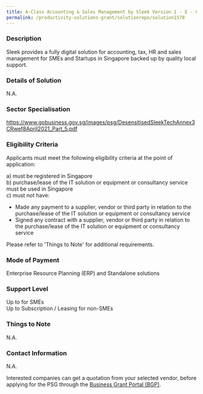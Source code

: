 ```yaml
---
title: A-Class Accounting & Sales Management by Sleek Version 1 - E - Growth
permalink: /productivity-solutions-grant/solutionrepo/solution1578
---
```


### Description

Sleek provides a fully digital solution for accounting, tax, HR and sales management for SMEs and Startups in Singapore backed up by quality local support.

### Details of Solution

N.A.

### Sector Specialisation

https://www.gobusiness.gov.sg/images/psg/DesensitisedSleekTechAnnex3CRwef8April2021_Part_5.pdf

### Eligibility Criteria

Applicants must meet the following eligibility criteria at the point of application:

a) must be registered in Singapore <br>
b) purchase/lease of the IT solution or equipment or consultancy service must be used in Singapore <br>
c) must not have:
- Made any payment to a supplier, vendor or third party in relation to the purchase/lease of the IT solution or equipment or consultancy service
- Signed any contract with a supplier, vendor or third party in relation to the purchase/lease of the IT solution or equipment or consultancy service

Please refer to 'Things to Note' for additional requirements.

### Mode of Payment
Enterprise Resource Planning (ERP) and Standalone solutions

### Support Level
Up to  for SMEs <br>
Up to Subscription / Leasing for non-SMEs

### Things to Note
N.A.

### Contact Information
N.A.

Interested companies can get a quotation from your selected vendor, before applying for the PSG through the <a target='_blank' rel='noopener' href='https://www.businessgrants.gov.sg/'>Business Grant Portal (BGP)</a>.
